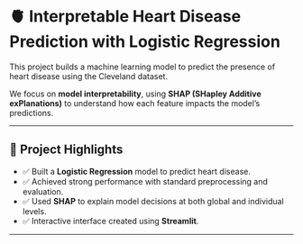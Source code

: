 # 🫀 Interpretable Heart Disease Prediction with Logistic Regression

This project builds a machine learning model to predict the presence of heart disease using the Cleveland dataset. 

We focus on **model interpretability**, using **SHAP (SHapley Additive exPlanations)** to understand how each feature impacts the model’s predictions.

---

## 📌 Project Highlights

- ✅ Built a **Logistic Regression** model to predict heart disease.
- ✅ Achieved strong performance with standard preprocessing and evaluation.
- ✅ Used **SHAP** to explain model decisions at both global and individual levels.
- ✅ Interactive interface created using **Streamlit**.

---

